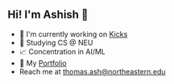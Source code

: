 ## Hi! I'm Ashish 👋
- 👟 I'm currently working on [Kicks](https://kicks-application.vercel.app/)
- 📘 Studying CS @ NEU
- 📈 Concentration in AI/ML
- 📁 My [Portfolio](https://ashishthomas.vercel.app/)
- Reach me at thomas.ash@northeastern.edu

<!--
**AshishT558/AshishT558** is a ✨ _special_ ✨ repository because its `README.md` (this file) appears on your GitHub profile.

Here are some ideas to get you started:

- 🔭 I’m currently working on ...
- 🌱 I’m currently learning ...
- 👯 I’m looking to collaborate on ...
- 🤔 I’m looking for help with ...
- 💬 Ask me about ...
- 📫 How to reach me: ...
- 😄 Pronouns: ...
- ⚡ Fun fact: ...
-->
